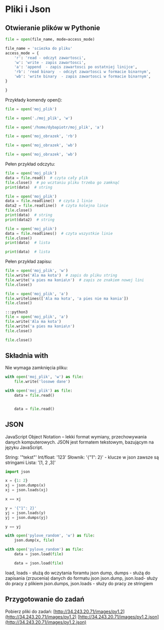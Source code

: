 # Pliki i Json


Otwieranie plików w Pythonie
----------------------------

```python
file = open(file_name, mode=access_mode)

file_name = 'sciezka do pliku'
access_mode = {
    'r': 'read - odczyt zawartosci',
    'w': 'write - zapis zawartosci',
    'a': 'append  - zapis zawartosci po ostatniej linijce',
    'rb': 'read binary  - odczyt zawartosci w formacie binarnym',
    'wb': 'write binary  - zapis zawartosci w formacie binarnym',
}

}

```

Przykłady komendy open():

```python
file = open('moj_plik')

file = open('./moj_plik', 'w')

file = open('/home/dybapiotr/moj_plik', 'a')

file = open('moj_obrazek', 'rb')

file = open('moj_obrazek', 'wb')

file = open('moj_obrazek', 'wb')

```

Pełen przykład odczytu:

```python
file = open('moj_plik')
data = file.read()  # czyta cały plik
file.close()  # po wcztaniu pliku trzeba go zamknąć
print(data)  # string

file = open('moj_plik')
data = file.readline()  # czyta 1 linie
data2 = file.readline()  # czyta kolejna linie
file.close()
print(data)  # string
print(data2)  # string

file = open('moj_plik')
data = file.readlines()  # czyta wszystkie linie
file.close()
print(data)  # lista

print(data)  # lista

```

Pełen przykład zapisu:

```python
file = open('moj_plik', 'w')
file.write('Ala ma kota')  # zapis do pliku string
file.write('a pies ma konia\n')  # zapis ze znakiem nowej lini
file.close()

file = open('moj_plik', 'a')
file.writelines(['Ala ma kota', 'a pies nie ma konia'])
file.close()

:::python3
file = open('moj_plik', 'a')
file.write('Ala ma kota')
file.write('a pies ma konia\n')
file.close()

file.close()

```

Składnia with
-------------

Nie wymaga zamknięcia pliku:

```python
with open('moj_plik', 'w') as file:
    file.write('losowe dane')

with open('moj_plik') as file:
    data = file.read()


    data = file.read()

```

JSON
----

JavaScript Object Notation – lekki format wymiany, przechowywania danych komputerowych.
JSON jest formatem tekstowym, bazującym na języku JavaScript.

String: '"tekst"'
Int/float: '123'
Słownik: '{"1": 2}' -  klucze w json zawsze są stringami
Lista: '[1, 2 ,3]'

```python
import json

x = {1: 2}
xj = json.dumps(x)
xj = json.loads(xj)

x == xj

y = '{"1": 2}'
yj = json.loads(y)
yj = json.dumps(yj)

y == yj

with open('pylove_random', 'w') as file:
    json.dump(x, file)

with open('pylove_random') as file:
    data = json.load(file)

    data = json.load(file)

```

load, loads - służą do wczytania foramtu json
dump, dumps - służą do zapisania (zrzucenia) danych do formatu json
json.dump, json.load- służy do pracy z plikiem
json.dumps, json.loads - służy do pracy ze stringiem

Przygotowanie do zadań
----------------------

Pobierz pliki do zadań:
[http://34.243.20.71/images/py1.2](http://34.243.20.71/images/py1.2)
[http://34.243.20.71/images/py1.2.json](http://34.243.20.71/images/py1.2.json)
